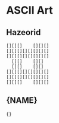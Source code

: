 ASCII Art
=========

Hazeorid
--------

```
[][][]    [][][]
[][][][][][][][]
[][][][][][][][]
  [][]    [][]
  [][]    [][]
[][][][][][][][]
[][][][][][][][]
[][][]    [][][]
```

{NAME}
------

```
{}
```

